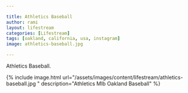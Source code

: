 ```yaml
---

title: Athletics Baseball
author: rami
layout: lifestream
categories: [Lifestream]
tags: [oakland, california, usa, instagram]
image: athletics-baseball.jpg 

---
```


Athletics Baseball.

{% include image.html url="/assets/images/content/lifestream/athletics-baseball.jpg " description="Athletics Mlb Oakland Baseball" %}
